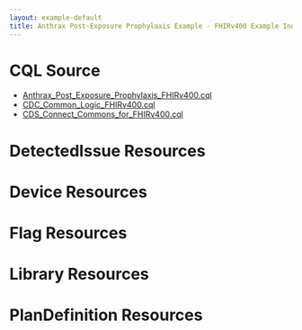 ```yaml
---
layout: example-default
title: Anthrax Post-Exposure Prophylaxis Example - FHIRv400 Example Index
---
```


# CQL Source

* [Anthrax_Post_Exposure_Prophylaxis_FHIRv400.cql](Anthrax_Post_Exposure_Prohpylaxis_FHIRv400.html)
* [CDC_Common_Logic_FHIRv400.cql](CDC_Common_Logic_FHIRv400.html)
* [CDS_Connect_Commons_for_FHIRv400.cql](CDS_Connect_Commons_for_FHIRv400.html)

# DetectedIssue Resources

# Device Resources

# Flag Resources

# Library Resources

# PlanDefinition Resources

